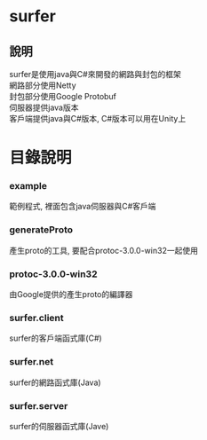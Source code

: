 # surfer
## 說明
surfer是使用java與C#來開發的網路與封包的框架  
網路部分使用Netty  
封包部分使用Google Protobuf  
伺服器提供java版本  
客戶端提供java與C#版本, C#版本可以用在Unity上  
# 目錄說明
### example
範例程式, 裡面包含java伺服器與C#客戶端  
### generateProto
產生proto的工具, 要配合protoc-3.0.0-win32一起使用  
### protoc-3.0.0-win32
由Google提供的產生proto的編譯器  
### surfer.client
surfer的客戶端函式庫(C#)  
### surfer.net
surfer的網路函式庫(Java)  
### surfer.server
surfer的伺服器函式庫(Jave)  
